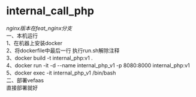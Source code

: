# internal_call_php
*nginx版本在feat_nginx分支*  
一、本机运行  
1、在机器上安装docker  
2、将dockerfile中最后一行 执行run.sh解除注释  
3、docker build -t internal_php:v1 .  
4、docker run -it -d --name internal_php_v1 -p 8080:8000 internal_php:v1  
5、docker exec -it internal_php_v1 /bin/bash  
二、部署vefaas  
直接部署就好
